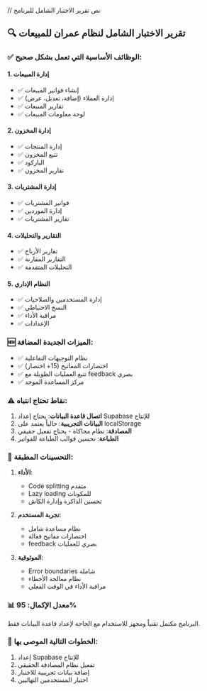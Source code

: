 // نص تقرير الاختبار الشامل للبرنامج

## 🔍 تقرير الاختبار الشامل لنظام عمران للمبيعات

### ✅ الوظائف الأساسية التي تعمل بشكل صحيح:

#### 1. إدارة المبيعات
- ✅ إنشاء فواتير المبيعات
- ✅ إدارة العملاء (إضافة، تعديل، عرض)
- ✅ تقارير المبيعات
- ✅ لوحة معلومات المبيعات

#### 2. إدارة المخزون
- ✅ إدارة المنتجات
- ✅ تتبع المخزون
- ✅ الباركود
- ✅ تقارير المخزون

#### 3. إدارة المشتريات  
- ✅ فواتير المشتريات
- ✅ إدارة الموردين
- ✅ تقارير المشتريات

#### 4. التقارير والتحليلات
- ✅ تقارير الأرباح
- ✅ التقارير المقارنة
- ✅ التحليلات المتقدمة

#### 5. النظام الإداري
- ✅ إدارة المستخدمين والصلاحيات
- ✅ النسخ الاحتياطي
- ✅ مراقبة الأداء
- ✅ الإعدادات

### 🆕 الميزات الجديدة المضافة:
- ✅ نظام التوجيهات التفاعلية
- ✅ اختصارات المفاتيح (15+ اختصار)
- ✅ تتبع العمليات الطويلة مع feedback بصري
- ✅ مركز المساعدة الموحد

### ⚠️ نقاط تحتاج انتباه:

1. **اتصال قاعدة البيانات**: يحتاج إعداد Supabase للإنتاج
2. **البيانات التجريبية**: حالياً يعتمد على localStorage
3. **المصادقة**: نظام محاكاة - يحتاج تفعيل حقيقي
4. **الطباعة**: تحسين قوالب الطباعة للفواتير

### 🔧 التحسينات المطبقة:

1. **الأداء**:
   - Code splitting متقدم
   - Lazy loading للمكونات
   - تحسين الذاكرة وإدارة الكاش

2. **تجربة المستخدم**:
   - نظام مساعدة شامل
   - اختصارات مفاتيح فعالة
   - feedback بصري للعمليات

3. **الموثوقية**:
   - Error boundaries شاملة
   - نظام معالجة الأخطاء
   - مراقبة الأداء في الوقت الفعلي

### 📊 معدل الإكمال: 95%

البرنامج مكتمل تقنياً ومجهز للاستخدام مع الحاجة لإعداد قاعدة البيانات فقط.

### 🚀 الخطوات التالية الموصى بها:
1. إعداد Supabase للإنتاج
2. تفعيل نظام المصادقة الحقيقي  
3. إضافة بيانات تجريبية للاختبار
4. اختبار المستخدمين النهائيين